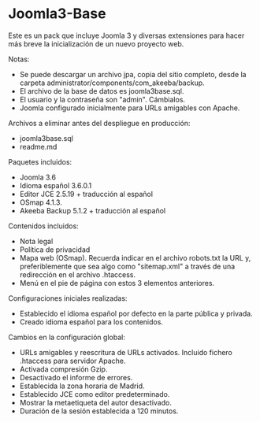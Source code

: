 Joomla3-Base
============

Este es un pack que incluye Joomla 3 y diversas extensiones para hacer más breve la inicialización de un nuevo proyecto web.

Notas:
- Se puede descargar un archivo jpa, copia del sitio completo, desde la carpeta administrator/components/com_akeeba/backup.
- El archivo de la base de datos es joomla3base.sql.
- El usuario y la contraseña son "admin". Cámbialos.
- Joomla configurado inicialmente para URLs amigables con Apache.

Archivos a eliminar antes del despliegue en producción:
- joomla3base.sql
- readme.md

Paquetes incluidos:
- Joomla 3.6
- Idioma español 3.6.0.1
- Editor JCE 2.5.19 + traducción al español
- OSmap 4.1.3.
- Akeeba Backup 5.1.2 + traducción al español

Contenidos incluidos:
- Nota legal
- Política de privacidad
- Mapa web (OSmap). Recuerda indicar en el archivo robots.txt la URL y, preferiblemente que sea algo como "sitemap.xml" a través de una redirección en el archivo .htaccess.
- Menú en el pie de página con estos 3 elementos anteriores.

Configuraciones iniciales realizadas:
- Establecido el idioma español por defecto en la parte pública y privada.
- Creado idioma español para los contenidos.

Cambios en la configuración global:
- URLs amigables y reescritura de URLs activados. Incluido fichero .htaccess para servidor Apache.
- Activada compresión Gzip.
- Desactivado el informe de errores.
- Establecida la zona horaria de Madrid.
- Establecido JCE como editor predeterminado.
- Mostrar la metaetiqueta del autor desactivado.
- Duración de la sesión establecida a 120 minutos.
